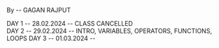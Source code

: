 By -- GAGAN RAJPUT

DAY 1 -- 28.02.2024 -- CLASS CANCELLED                                               
                                                                                    DAY 2 -- 29.02.2024 -- INTRO, VARIABLES, OPERATORS, FUNCTIONS, LOOPS                                                                                                      DAY 3 -- 01.03.2024 -- 
